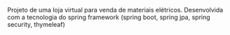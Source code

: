 Projeto de uma loja virtual para venda de materiais elétricos.
Desenvolvida com a tecnologia do spring framework (spring boot, spring jpa, spring security, thymeleaf)

